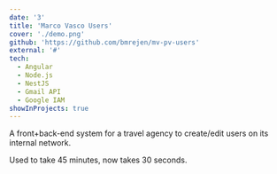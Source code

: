 ```yaml
---
date: '3'
title: 'Marco Vasco Users'
cover: './demo.png'
github: 'https://github.com/bmrejen/mv-pv-users'
external: '#'
tech:
  - Angular
  - Node.js
  - NestJS
  - Gmail API
  - Google IAM
showInProjects: true
---
```


A front+back-end system for a travel agency to create/edit users on its internal network. 

Used to take 45 minutes, now takes 30 seconds.
